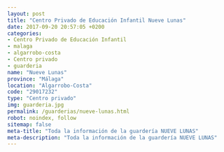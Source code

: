 ```yaml
---
layout: post
title: "Centro Privado de Educación Infantil Nueve Lunas"
date: 2017-09-20 20:57:05 +0200
categories:
- Centro Privado de Educación Infantil
- malaga
- algarrobo-costa
- Centro privado
- guarderia
name: "Nueve Lunas"
province: "Málaga"
location: "Algarrobo-Costa"
code: "29017232"
type: "Centro privado"
img: guarderia.jpg
permalink: /guarderias/nueve-lunas.html
robot: noindex, follow
sitemap: false
meta-title: "Toda la información de la guardería NUEVE LUNAS"
meta-description: "Toda la información de la guardería NUEVE LUNAS"
---
```

